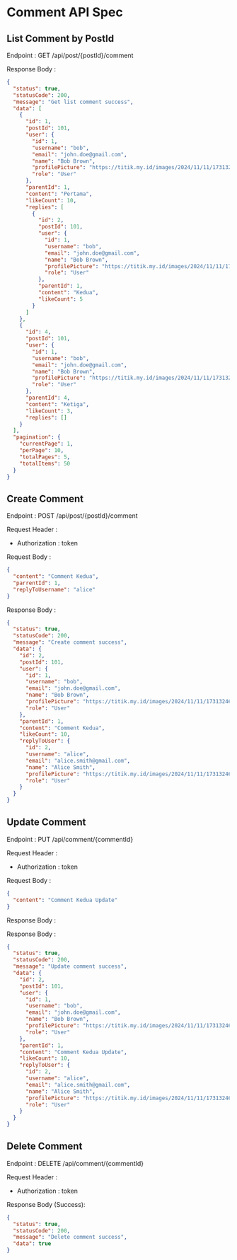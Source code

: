 # Comment API Spec

## List Comment by PostId

Endpoint : GET /api/post/{postId}/comment

Response Body :

```json
{
  "status": true,
  "statusCode": 200,
  "message": "Get list comment success",
  "data": [
    {
      "id": 1,
      "postId": 101,
      "user": {
        "id": 1,
        "username": "bob",
        "email": "john.doe@gmail.com",
        "name": "Bob Brown",
        "profilePicture": "https://titik.my.id/images/2024/11/11/1731324664026.jpg",
        "role": "User"
      },
      "parentId": 1,
      "content": "Pertama",
      "likeCount": 10,
      "replies": [
        {
          "id": 2,
          "postId": 101,
          "user": {
            "id": 1,
            "username": "bob",
            "email": "john.doe@gmail.com",
            "name": "Bob Brown",
            "profilePicture": "https://titik.my.id/images/2024/11/11/1731324664026.jpg",
            "role": "User"
          },
          "parentId": 1,
          "content": "Kedua",
          "likeCount": 5
        }
      ]
    },
    {
      "id": 4,
      "postId": 101,
      "user": {
        "id": 1,
        "username": "bob",
        "email": "john.doe@gmail.com",
        "name": "Bob Brown",
        "profilePicture": "https://titik.my.id/images/2024/11/11/1731324664026.jpg",
        "role": "User"
      },
      "parentId": 4,
      "content": "Ketiga",
      "likeCount": 3,
      "replies": []
    }
  ],
  "pagination": {
    "currentPage": 1,
    "perPage": 10,
    "totalPages": 5,
    "totalItems": 50
  }
}
```

## Create Comment

Endpoint : POST /api/post/{postId}/comment

Request Header :

- Authorization : token

Request Body :

```json
{
  "content": "Comment Kedua",
  "parrentId": 1,
  "replyToUsername": "alice"
}
```

Response Body :

```json
{
  "status": true,
  "statusCode": 200,
  "message": "Create comment success",
  "data": {
    "id": 2,
    "postId": 101,
    "user": {
      "id": 1,
      "username": "bob",
      "email": "john.doe@gmail.com",
      "name": "Bob Brown",
      "profilePicture": "https://titik.my.id/images/2024/11/11/1731324664026.jpg",
      "role": "User"
    },
    "parentId": 1,
    "content": "Comment Kedua",
    "likeCount": 10,
    "replyToUser": {
      "id": 2,
      "username": "alice",
      "email": "alice.smith@gmail.com",
      "name": "Alice Smith",
      "profilePicture": "https://titik.my.id/images/2024/11/11/1731324664026.jpg",
      "role": "User"
    }
  }
}
```

## Update Comment

Endpoint : PUT /api/comment/{commentId}

Request Header :

- Authorization : token

Request Body :

```json
{
  "content": "Comment Kedua Update"
}
```

Response Body :

Response Body :

```json
{
  "status": true,
  "statusCode": 200,
  "message": "Update comment success",
  "data": {
    "id": 2,
    "postId": 101,
    "user": {
      "id": 1,
      "username": "bob",
      "email": "john.doe@gmail.com",
      "name": "Bob Brown",
      "profilePicture": "https://titik.my.id/images/2024/11/11/1731324664026.jpg",
      "role": "User"
    },
    "parentId": 1,
    "content": "Comment Kedua Update",
    "likeCount": 10,
    "replyToUser": {
      "id": 2,
      "username": "alice",
      "email": "alice.smith@gmail.com",
      "name": "Alice Smith",
      "profilePicture": "https://titik.my.id/images/2024/11/11/1731324664026.jpg",
      "role": "User"
    }
  }
}
```

## Delete Comment

Endpoint : DELETE /api/comment/{commentId}

Request Header :

- Authorization : token

Response Body (Success):

```json
{
  "status": true,
  "statusCode": 200,
  "message": "Delete comment success",
  "data": true
}
```
